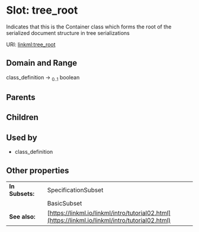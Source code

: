 
# Slot: tree_root


Indicates that this is the Container class which forms the root of the serialized document structure in tree serializations

URI: [linkml:tree_root](https://w3id.org/linkml/tree_root)


## Domain and Range

class_definition &#8594;  <sub>0..1</sub> boolean

## Parents


## Children


## Used by

 * class_definition

## Other properties

|  |  |  |
| --- | --- | --- |
| **In Subsets:** | | SpecificationSubset |
|  | | BasicSubset |
| **See also:** | | [https://linkml.io/linkml/intro/tutorial02.html](https://linkml.io/linkml/intro/tutorial02.html) |

